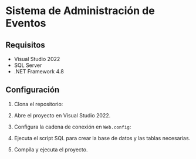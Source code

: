 # Sistema de Administración de Eventos

## Requisitos

- Visual Studio 2022
- SQL Server
- .NET Framework 4.8

## Configuración

1. Clona el repositorio:


2. Abre el proyecto en Visual Studio 2022.

3. Configura la cadena de conexión en `Web.config`:
   <connectionStrings> <add name="AdministradorEventosDB" connectionString="Server=YOUR_SERVER_NAME;Database=AdministradorEventosDB;Trusted_Connection=True;" providerName="System.Data.SqlClient" /> </connectionStrings>

4. Ejecuta el script SQL para crear la base de datos y las tablas necesarias.

5. Compila y ejecuta el proyecto.
